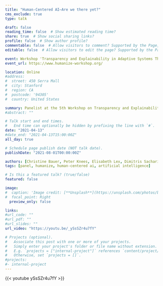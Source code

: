 ```yaml
---
title: "Human-Centered AI—Are we there yet?"
cms_exclude: true
type: talk

draft: false
reading_time: false  # Show estimated reading time?
share: true  # Show social sharing links?
profile: false  # Show author profile?
commentable: false  # Allow visitors to comment? Supported by the Page, Post, and Docs content types.
editable: false  # Allow visitors to edit the page? Supported by the Page, Post, and Docs content types.

event: Workshop 'Transparency and Explainability in Adaptive Systems Through User Modelling Grounded in Psychological Theory (HUMANIZE 2021)'
event_url: https://www.humanize-workshop.org/

location: Online
#address:
#  street: 450 Serra Mall
#  city: Stanford
#  region: CA
#  postcode: '94305'
#  country: United States

summary: Panelist at the 5th Workshop on Transparency and Explainability in Adaptive Systems through User Modeling Grounded in Psychological Theory (HUMANIZE 2021).
#abstract: ""

# Talk start and end times.
#   End time can optionally be hidden by prefixing the line with `#`.
date: "2021-04-13"
#date_end: "2021-04-13T15:00:00Z"
all_day: true

# Schedule page publish date (NOT talk date).
publishDate: "2021-08-01T00:00:00Z"

authors: [Christine Bauer, Peter Knees, Elisabeth Lex, Dimitris Sacharidis]
tags: [panel, humanize, human-centered ai, artificial intelligence]

# Is this a featured talk? (true/false)
featured: false

image:
#  caption: 'Image credit: [**Unsplash**](https://unsplash.com/photos/bzdhc5b3Bxs)'
#  focal_point: Right
  preview_only: false

links:
#url_code: ""
#url_pdf: ""
#url_slides: ""
url_video: "https://youtu.be/_ySsSZr4u7fY"

# Projects (optional).
#   Associate this post with one or more of your projects.
#   Simply enter your project's folder or file name without extension.
#   E.g. `projects = ["internal-project"]` references `content/project/deep-learning/index.md`.
#   Otherwise, set `projects = []`.
#projects:
#- internal-project
---
```


{{< youtube ySsSZr4u7fY >}}

